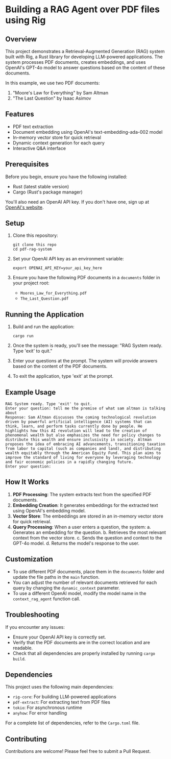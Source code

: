 # Building a RAG Agent over PDF files using Rig

## Overview

This project demonstrates a Retrieval-Augmented Generation (RAG) system built with Rig, a Rust library for developing LLM-powered applications. The system processes PDF documents, creates embeddings, and uses OpenAI's GPT-4o model to answer questions based on the content of these documents.

In this example, we use two PDF documents:

1. "Moore's Law for Everything" by Sam Altman
2. "The Last Question" by Isaac Asimov

## Features

- PDF text extraction
- Document embedding using OpenAI's text-embedding-ada-002 model
- In-memory vector store for quick retrieval
- Dynamic context generation for each query
- Interactive Q&A interface

## Prerequisites

Before you begin, ensure you have the following installed:

- Rust (latest stable version)
- Cargo (Rust's package manager)

You'll also need an OpenAI API key. If you don't have one, sign up at [OpenAI's website](https://openai.com).

## Setup

1. Clone this repository:

   ```
   git clone this repo
   cd pdf-rag-system
   ```

2. Set your OpenAI API key as an environment variable:

   ```
   export OPENAI_API_KEY=your_api_key_here
   ```

3. Ensure you have the following PDF documents in a `documents` folder in your project root:
   - `Moores_Law_for_Everything.pdf`
   - `The_Last_Question.pdf`

## Running the Application

1. Build and run the application:

   ```
   cargo run
   ```

2. Once the system is ready, you'll see the message: "RAG System ready. Type 'exit' to quit."

3. Enter your questions at the prompt. The system will provide answers based on the content of the PDF documents.

4. To exit the application, type 'exit' at the prompt.

## Example Usage

```
RAG System ready. Type 'exit' to quit.
Enter your question: tell me the premise of what sam altman is talking about
Response: Sam Altman discusses the coming technological revolution driven by powerful artificial intelligence (AI) systems that can think, learn, and perform tasks currently done by people. He highlights how this AI revolution will lead to the creation of phenomenal wealth but also emphasizes the need for policy changes to distribute this wealth and ensure inclusivity in society. Altman proposes the idea of embracing AI advancements, transitioning taxation from labor to capital (such as companies and land), and distributing wealth equitably through the American Equity Fund. This plan aims to improve the standard of living for everyone by leveraging technology and fair economic policies in a rapidly changing future.
Enter your question: 
```

## How It Works

1. **PDF Processing**: The system extracts text from the specified PDF documents.
2. **Embedding Creation**: It generates embeddings for the extracted text using OpenAI's embedding model.
3. **Vector Store**: The embeddings are stored in an in-memory vector store for quick retrieval.
4. **Query Processing**: When a user enters a question, the system:
   a. Generates an embedding for the question.
   b. Retrieves the most relevant context from the vector store.
   c. Sends the question and context to the GPT-4o model.
   d. Returns the model's response to the user.

## Customization

- To use different PDF documents, place them in the `documents` folder and update the file paths in the `main` function.
- You can adjust the number of relevant documents retrieved for each query by changing the `dynamic_context` parameter.
- To use a different OpenAI model, modify the model name in the `context_rag_agent` function call.

## Troubleshooting

If you encounter any issues:

- Ensure your OpenAI API key is correctly set.
- Verify that the PDF documents are in the correct location and are readable.
- Check that all dependencies are properly installed by running `cargo build`.

## Dependencies

This project uses the following main dependencies:

- `rig-core`: For building LLM-powered applications
- `pdf-extract`: For extracting text from PDF files
- `tokio`: For asynchronous runtime
- `anyhow`: For error handling

For a complete list of dependencies, refer to the `Cargo.toml` file.

## Contributing

Contributions are welcome! Please feel free to submit a Pull Request.
